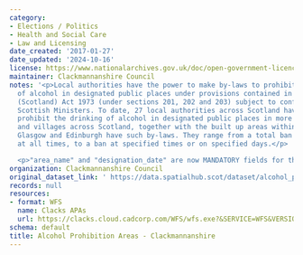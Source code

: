 ```yaml
---
category:
- Elections / Politics
- Health and Social Care
- Law and Licensing
date_created: '2017-01-27'
date_updated: '2024-10-16'
license: https://www.nationalarchives.gov.uk/doc/open-government-licence/version/3/
maintainer: Clackmannanshire Council
notes: '<p>Local authorities have the power to make by-laws to prohibit the drinking
  of alcohol in designated public places under provisions contained in the Local Government
  (Scotland) Act 1973 (under sections 201, 202 and 203) subject to confirmation by
  Scottish Ministers. To date, 27 local authorities across Scotland have by-laws which
  prohibit the drinking of alcohol in designated public places in more than 480 towns
  and villages across Scotland, together with the built up areas within the city of
  Glasgow and Edinburgh have such by-laws. They range from a total ban on drinking
  at all times, to a ban at specified times or on specified days.</p>

  <p>"area_name" and "designation_date" are now MANDATORY fields for this dataset.</p>'
organization: Clackmannanshire Council
original_dataset_link: ' https://data.spatialhub.scot/dataset/alcohol_prohibition_areas-cl'
records: null
resources:
- format: WFS
  name: Clacks APAs
  url: https://clacks.cloud.cadcorp.com/WFS/wfs.exe?&SERVICE=WFS&VERSION=2.0.0&REQUEST=GetFeature&typenames=ns:alcohol_prohibition_areas
schema: default
title: Alcohol Prohibition Areas - Clackmannanshire
---
```

